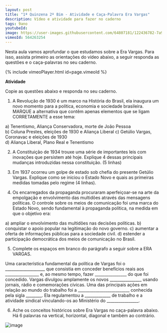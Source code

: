 ```yaml
---
layout: post
title: "1ª Quinzena 2º Bim - Atividade e Caça-Palavra Era Vargas"
description: Vídeo e atividade para fazer no caderno
tags: 9ano
youtubeId: 
image: https://user-images.githubusercontent.com/64807181/122436782-7a977d80-cf6f-11eb-9a57-270fec4417c7.png
vimeoId: 564263254
---
```


Nesta aula vamos aprofundar o que estudamos sobre a Era Vargas. Para isso, assista primeiro as orientações do vídeo abaixo, a seguir responda as questões e o caça-palavras no seu caderno.

{% include vimeoPlayer.html id=page.vimeoId %}

**Atividade**

Copie as questões abaixo e responda no seu caderno.

1. A Revolução de 1930 é um marco na História do Brasil, ela inaugura um novo momento para a política, economia e sociedade brasileira. MARQUE a alternativa que contêm apenas elementos que se ligam CORRETAMENTE a esse tema:
                
a) Tenentismo, Aliança Conservadora, morte de João Pessoa             
b) Coluna Prestes, eleições de 1930 e Aliança Liberal
c) Getúlio Vargas, Coronavac e eleições de 1930  
d) Aliança Liberal, Plano Real e Tenentismo 

2. A Constituição de 1934 trouxe uma série de importantes leis com inovações que persistem até hoje. Explique 4 dessas principais mudanças introduzidas nessa constituição. (5 linhas)

3. Em 1937 ocorreu um golpe de estado sob chefia do presente Getúlio Vargas. Explique como se iniciou o Estado Novo e quais as primeiras medidas tomadas pelo regime (4 linhas).

4. Os encarregados da propaganda procuraram aperfeiçoar-se na arte da empolgação e envolvimento das multidões através das mensagens políticas. O controle sobre os meios de comunicação foi uma marca do Estado Novo, sendo fundamental à propaganda política, na medida em que o objetivo era:

a) ampliar o envolvimento das multidões nas decisões políticas.
b) conquistar o apoio popular na legitimação do novo governo.
c) aumentar a oferta de informações públicas para a sociedade civil.
d) estender a participação democrática dos meios de comunicação no Brasil.

5. Complete os espaços em branco do parágrafo a seguir sobre a ERA VARGAS.

Uma característica fundamental da política de Vargas foi o ____________________ que consistia em conceder benefícios reais aos _________________ e, ao mesmo tempo, fazer ________________ do que foi concedido. Vargas divulgou amplamente os novos ________________ usando jornais, rádio e comemorações cívicas. Uma das principais ações em relação ao mundo do trabalho foi a __________________________ conhecida pela sigla ________. Ela regulamentou a _____________ de trabalho e a atividade sindical vinculando-os ao Ministério do ________________.

6. Ache os conceitos históricos sobre Era Vargas no caça-palavra abaixo. Há 6 palavras na vertical, horizontal, diagonal e também ao contrário.

![image](https://user-images.githubusercontent.com/64807181/122436782-7a977d80-cf6f-11eb-9a57-270fec4417c7.png)

